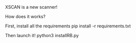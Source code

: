 XSCAN is a new scanner!

How does it works?


First, install all the requirements
pip install -r requirements.txt

Then launch it!
python3 installRB.py